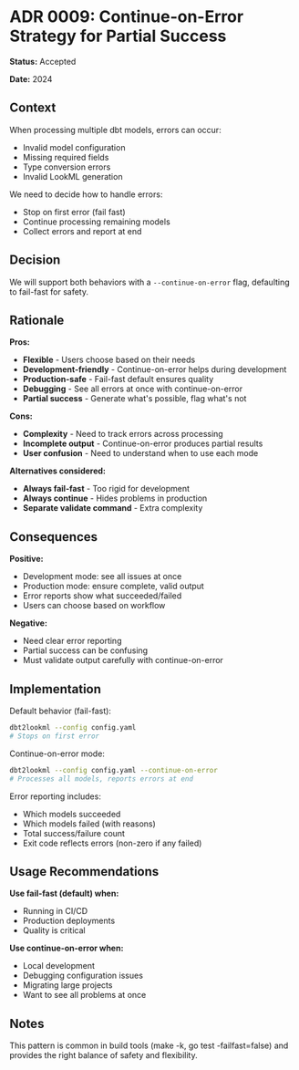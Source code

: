 # ADR 0009: Continue-on-Error Strategy for Partial Success

**Status:** Accepted

**Date:** 2024

## Context

When processing multiple dbt models, errors can occur:
- Invalid model configuration
- Missing required fields
- Type conversion errors
- Invalid LookML generation

We need to decide how to handle errors:
- Stop on first error (fail fast)
- Continue processing remaining models
- Collect errors and report at end

## Decision

We will support both behaviors with a `--continue-on-error` flag, defaulting to fail-fast for safety.

## Rationale

**Pros:**
- **Flexible** - Users choose based on their needs
- **Development-friendly** - Continue-on-error helps during development
- **Production-safe** - Fail-fast default ensures quality
- **Debugging** - See all errors at once with continue-on-error
- **Partial success** - Generate what's possible, flag what's not

**Cons:**
- **Complexity** - Need to track errors across processing
- **Incomplete output** - Continue-on-error produces partial results
- **User confusion** - Need to understand when to use each mode

**Alternatives considered:**
- **Always fail-fast** - Too rigid for development
- **Always continue** - Hides problems in production
- **Separate validate command** - Extra complexity

## Consequences

**Positive:**
- Development mode: see all issues at once
- Production mode: ensure complete, valid output
- Error reports show what succeeded/failed
- Users can choose based on workflow

**Negative:**
- Need clear error reporting
- Partial success can be confusing
- Must validate output carefully with continue-on-error

## Implementation

Default behavior (fail-fast):
```bash
dbt2lookml --config config.yaml
# Stops on first error
```

Continue-on-error mode:
```bash
dbt2lookml --config config.yaml --continue-on-error
# Processes all models, reports errors at end
```

Error reporting includes:
- Which models succeeded
- Which models failed (with reasons)
- Total success/failure count
- Exit code reflects errors (non-zero if any failed)

## Usage Recommendations

**Use fail-fast (default) when:**
- Running in CI/CD
- Production deployments
- Quality is critical

**Use continue-on-error when:**
- Local development
- Debugging configuration issues
- Migrating large projects
- Want to see all problems at once

## Notes

This pattern is common in build tools (make -k, go test -failfast=false) and provides the right balance of safety and flexibility.
